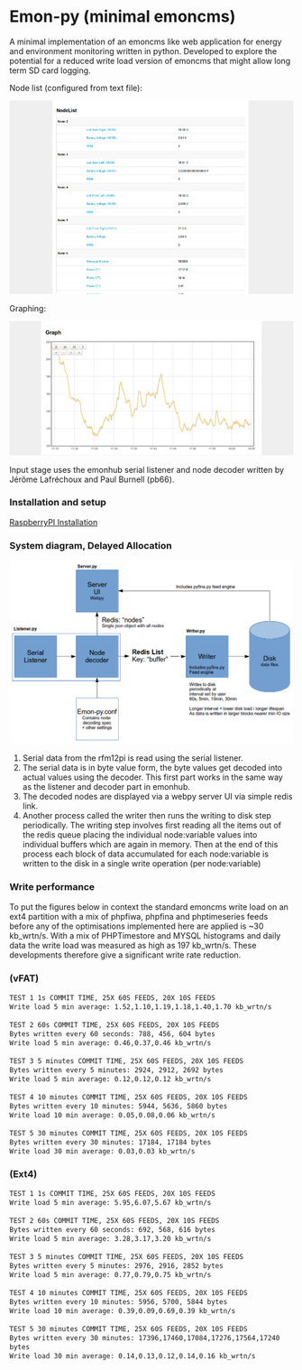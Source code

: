 # Emon-py (minimal emoncms)

A minimal implementation of an emoncms like web application for energy and environment monitoring written in python.
Developed to explore the potential for a reduced write load version of emoncms that might allow long term SD card logging.

Node list (configured from text file):

![emon-py frontend nodelist](docs/images/emon-py.png)

Graphing:

![emon-py graph](docs/images/graph.png)

Input stage uses the emonhub serial listener and node decoder written by Jérôme Lafréchoux and Paul Burnell (pb66).

### Installation and setup

[RaspberryPI Installation](docs/install.md)

### System diagram, Delayed Allocation

![System diagram](docs/images/emon-py-system-diagram.png)
                             
1. Serial data from the rfm12pi is read using the serial listener. 
2. The serial data is in byte value form, the byte values get decoded into actual values using the decoder. This first part works in the same way as the listener and decoder part in emonhub. 
3. The decoded nodes are displayed via a webpy server UI via simple redis link.
4. Another process called the writer then runs the writing to disk step periodically. The writing step involves first reading all the items out of the redis queue placing the individual node:variable values into individual buffers which are again in memory. Then at the end of this process each block of data accumulated for each node:variable is written to the disk in a single write operation (per node:variable)

### Write performance 

To put the figures below in context the standard emoncms write load on an ext4 partition with a mix of phpfiwa, phpfina and phptimeseries feeds before any of the optimisations implemented here are applied is ~30 kb\_wrtn/s. With a mix of PHPTimestore and MYSQL histograms and daily data the write load was measured as high as 197 kb_wrtn/s. These developments therefore give a significant write rate reduction.

### (vFAT)

    TEST 1 1s COMMIT TIME, 25X 60S FEEDS, 20X 10S FEEDS
    Write load 5 min average: 1.52,1.10,1.19,1.18,1.40,1.70 kb_wrtn/s

    TEST 2 60s COMMIT TIME, 25X 60S FEEDS, 20X 10S FEEDS
    Bytes written every 60 seconds: 788, 456, 604 bytes
    Write load 5 min average: 0.46,0.37,0.46 kb_wrtn/s

    TEST 3 5 minutes COMMIT TIME, 25X 60S FEEDS, 20X 10S FEEDS
    Bytes written every 5 minutes: 2924, 2912, 2692 bytes
    Write load 5 min average: 0.12,0.12,0.12 kb_wrtn/s

    TEST 4 10 minutes COMMIT TIME, 25X 60S FEEDS, 20X 10S FEEDS
    Bytes written every 10 minutes: 5944, 5636, 5860 bytes
    Write load 10 min average: 0.05,0.08,0.06 kb_wrtn/s

    TEST 5 30 minutes COMMIT TIME, 25X 60S FEEDS, 20X 10S FEEDS
    Bytes written every 30 minutes: 17184, 17184 bytes
    Write load 30 min average: 0.03,0.03 kb_wrtn/s

### (Ext4) 

    TEST 1 1s COMMIT TIME, 25X 60S FEEDS, 20X 10S FEEDS
    Write load 5 min average: 5.95,6.07,5.67 kb_wrtn/s

    TEST 2 60s COMMIT TIME, 25X 60S FEEDS, 20X 10S FEEDS
    Bytes written every 60 seconds: 692, 568, 616 bytes
    Write load 5 min average: 3.28,3.17,3.20 kb_wrtn/s

    TEST 3 5 minutes COMMIT TIME, 25X 60S FEEDS, 20X 10S FEEDS
    Bytes written every 5 minutes: 2976, 2916, 2852 bytes
    Write load 5 min average: 0.77,0.79,0.75 kb_wrtn/s

    TEST 4 10 minutes COMMIT TIME, 25X 60S FEEDS, 20X 10S FEEDS
    Bytes written every 10 minutes: 5956, 5700, 5844 bytes
    Write load 10 min average: 0.39,0.09,0.69,0.39 kb_wrtn/s

    TEST 5 30 minutes COMMIT TIME, 25X 60S FEEDS, 20X 10S FEEDS
    Bytes written every 30 minutes: 17396,17460,17084,17276,17564,17240 bytes
    Write load 30 min average: 0.14,0.13,0.12,0.14,0.16 kb_wrtn/s



